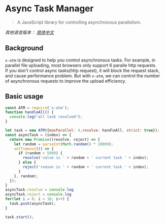 # Async Task Manager
> A JavaScript library for controlling asynchronous parallelism.

*其他语言版本： [简体中文](README.zh.md)*

## Background
`x-atm` is designed to help you control asynchronous tasks.
For example, in parallel file uploading, most browsers only support 6 paralle http requests. If you don't control async tasks(http request), it will block the request stack, and cause performance problem. But with `x-atm`, we can control the number of asynchronous requests to improve the upload efficiency.

## Basic usage
```javascript
const ATM = require('x-atm');
function handleAll() {
  console.log("all task resolved");
}

let task = new ATM({maxParallel: 4,resolve: handleAll, strict: true});
const asyncTask = (index) => {
  return new Promise((resolve, reject) => {
    let random = parseInt(Math.random() * 10000);
    setTimeout(() => {
      if (random > 5000) {
        resolve('value is ' + random + ' current task ' + index);
      } else {
        reject('reason is ' + random + ' current task ' + index);
      }
    }, random);
  });
}
asyncTask.resolve = console.log
asyncTask.reject = console.log
for(let i = 0; i < 10; i++) {
  task.push(asyncTask);
}

task.start();
```
